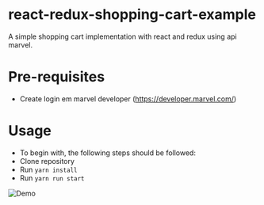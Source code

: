 # react-redux-shopping-cart-example

A simple shopping cart implementation with react and redux using api marvel.

# Pre-requisites
- Create login em marvel developer (https://developer.marvel.com/)

# Usage
- To begin with, the following steps should be followed:
- Clone repository
- Run `yarn install`
- Run `yarn run start`


![Demo](https://media.giphy.com/media/jsB5pnCWEbGpmDuGrt/giphy.gif "Demo")
